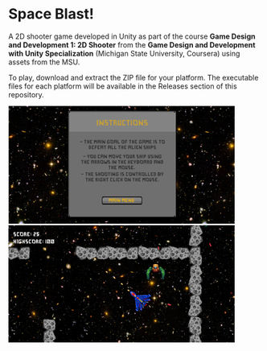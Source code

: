 # Space Blast!

A 2D shooter game developed in Unity as part of the course **Game Design and Development 1: 2D Shooter** from the **Game Design and Development with Unity Specialization** (Michigan State University, Coursera) using assets from the MSU.

To play, download and extract the ZIP file for your platform. The executable files for each platform will be available in the Releases section of this repository.

<p float="left">
  <img src="Xq3Aoi.png" width="450" />
  <img src="qHEMxB.png" width="450" />
</p>


